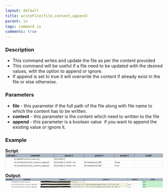 ```yaml
---
layout: default
title: writeFile(file,content,append)
parent: io
tags: command io
comments: true
---
```



### Description
- This command writes and update the file as per the content provided
- This command will be useful if a file need to be updated with the desired values, with the option to append or ignore.
- If append is set to true it will overwrite the content if already exist in the file or else otherwise.


### Parameters
- **file** - this parameter if the full path of the file along with file name to which the content has to be written.
- **content** - this parameter is the content which need to written to the file
- **append** - this parameter is a boolean value  if you want to append the existing value or ignore it.


### Example
**Script**:<br/>
![script](image/writeFile_01.png)

**Output**:<br/>
![output](image/writeFile_02.png)
